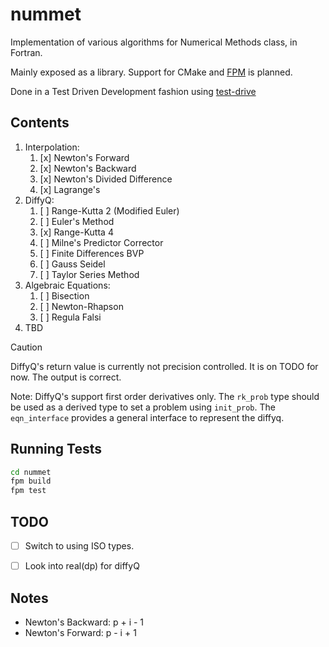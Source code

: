 # nummet

Implementation of various algorithms for Numerical Methods class, in Fortran.

Mainly exposed as a library. Support for CMake and [FPM](https://fpm.fortran-lang.org/) is planned.

Done in a Test Driven Development fashion using [test-drive](https://github.com/fortran-lang/test-drive)

## Contents

1. Interpolation:
    1. [x] Newton's Forward
    2. [x] Newton's Backward
    3. [x] Newton's Divided Difference
    4. [x] Lagrange's
2. DiffyQ:
    1. [ ] Range-Kutta 2 (Modified Euler)
    2. [ ] Euler's Method
    3. [x] Range-Kutta 4
    4. [ ] Milne's Predictor Corrector 
    5. [ ] Finite Differences BVP
    6. [ ] Gauss Seidel
    7. [ ] Taylor Series Method
3. Algebraic Equations:
    1. [ ] Bisection 
    2. [ ] Newton-Rhapson
    3. [ ] Regula Falsi
4. TBD

> [!CAUTION]
> DiffyQ's return value is currently not precision controlled. It is on TODO 
for now. The output is correct.


Note: DiffyQ's support first order derivatives only. The `rk_prob` type should be used as a derived type to set a problem using `init_prob`. The `eqn_interface` provides a general interface to represent the diffyq.

## Running Tests

```bash
cd nummet
fpm build
fpm test
```

## TODO

- [ ] Switch to using ISO types.
- [ ] Look into real(dp) for diffyQ


## Notes

- Newton's Backward: p + i - 1
- Newton's Forward:  p - i + 1